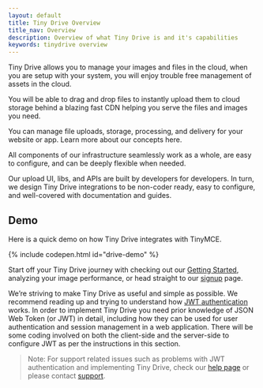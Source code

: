 ```yaml
---
layout: default
title: Tiny Drive Overview
title_nav: Overview
description: Overview of what Tiny Drive is and it's capabilities
keywords: tinydrive overview
---
```


Tiny Drive allows you to manage your images and files in the cloud, when you are setup with your system, you will enjoy trouble free management of assets in the cloud.

You will be able to drag and drop files to instantly upload them to cloud storage behind a blazing fast CDN helping you serve the files and images you need.

You can manage file uploads, storage, processing, and delivery for your website or app. Learn more about our concepts here.

All components of our infrastructure seamlessly work as a whole, are easy to configure, and can be deeply flexible when needed.

Our upload UI, libs, and APIs are built by developers for developers. In turn, we design Tiny Drive integrations to be non-coder ready, easy to configure, and well-covered with documentation and guides.


## Demo

Here is a quick demo on how Tiny Drive integrates with TinyMCE.

{% include codepen.html id="drive-demo" %}


Start off your Tiny Drive journey with checking out our [Getting Started]({{site.baseurl}}/tinydrive/getting-started/), analyzing your image performance, or head straight to our [signup](https://apps.tiny.cloud/my-account/) page.

We’re striving to make Tiny Drive as useful and simple as possible. We recommend reading up and trying to understand how [JWT authentication]({{site.baseurl}}/tinydrive/jwt-authentication/) works. In order to implement Tiny Drive you need prior knowledge of JSON Web Token (or JWT) in detail, including how they can be used for user authentication and session management in a web application. There will be some coding involved on both the client-side and the server-side to configure JWT as per the instructions in this section.

> Note: For support related issues such as problems with JWT authentication and implementing Tiny Drive, check our [help page](/tinydrive/get-help/) or please contact [support](https://support.tiny.cloud/hc/en-us/requests/new).

